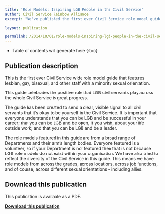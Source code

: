 ```yaml
---
title: 'Role Models: Inspiring LGB People in the Civil Service'
author: Civil Service Rainbow Alliance
excerpt: "We've published the first ever Civil Service role model guide for LGB staff."

layout: publication

permalink: /2014/10/01/role-models-inspiring-lgb-people-in-the-civil-service/
---
```


<!-- Include the following to generate a Table of Contents -->
* Table of contents will generate here
{:toc}
<!-- Don't touch the Table of Contents above -->

<!-- Include this line to process the Markdown and format the content properly -->
<div id="page-content" markdown="1">
<!-- Don't remove the line of code above -->

## Publication description

This is the first ever Civil Service wide role model guide that features lesbian, gay, bisexual, and other staff with a minority sexual orientation. 

This guide celebrates the positive role that LGB civil servants play across the whole Civil Service is great progress.

The guide has been created to send a clear, visible signal to all civil servants that it’s okay to be yourself in the Civil Service. It is important that everyone understands that you can be LGB and be successful in your career; that you can be LGB and be open, if you wish, about your life outside work; and that you can be LGB and be a leader.

The role models featured in this guide are from a broad range of Departments and their arm’s length bodies. Everyone featured is a volunteer, so if your Department is not featured then that is not because LGB role models do not exist within your organisation. We have also tried to reflect the diversity of the Civil Service in this guide. This means we have role models from across the grades, across locations, across job functions, and of course, across different sexual orientations – including allies.

## Download this publication

This publication is available as a PDF.

**[Download this publication](/assets/documents/2014-10-01-role-models-guide.pdf)**


<!-- Include this line to process the Markdown and format the content properly -->
</div>
<!-- Don't remove the line of code above -->